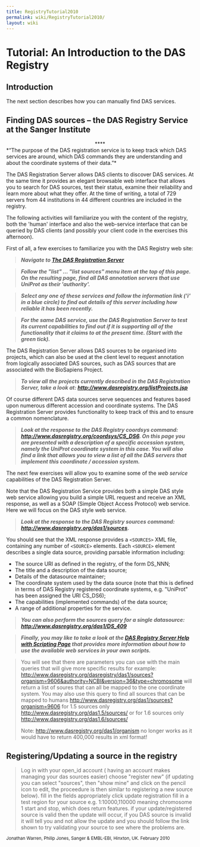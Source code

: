 ```yaml
---
title: RegistryTutorial2010
permalink: wiki/RegistryTutorial2010/
layout: wiki
---
```


Tutorial: An Introduction to the DAS Registry
=============================================

Introduction
------------

The next section describes how you can manually find DAS services.

Finding DAS sources – the DAS Registry Service at the Sanger Institute
----------------------------------------------------------------------

<center>
**<http://www.dasregistry.org>**

</center>
*“The purpose of the DAS registration service is to keep track which DAS
services are around, which DAS commands they are understanding and about
the coordinate systems of their data.”*

The DAS Registration Server allows DAS clients to discover DAS services.
At the same time it provides an elegant browsable web interface that
allows you to search for DAS sources, test their status, examine their
reliability and learn more about what they offer. At the time of
writing, a total of 729 servers from 44 institutions in 44 different
countries are included in the registry.

The following activities will familiarize you with the content of the
registry, both the 'human' interface and also the web-service interface
that can be queried by DAS clients (and possibly your client code in the
exercises this afternoon).

First of all, a few exercises to familiarize you with the DAS Registry
web site:

> ***Navigate to [The DAS Registration
> Server](http://www.dasregistry.org)***

> ***Follow the "list" ... "list sources" menu item at the top of this
> page. On the resulting page, find all DAS annotation servers that use
> UniProt as their 'authority'.***

> ***Select any one of these services and follow the information link
> ('i' in a blue circle) to find out details of this server including
> how reliable it has been recently.***

> ***For the same DAS service, use the DAS Registration Server to test
> its current capabilities to find out if it is supporting all of the
> functionality that it claims to at the present time. (Start with the
> green tick).***

The DAS Registration Server allows DAS sources to be organised into
projects, which can also be used at the client level to request
annotation from logically associated DAS sources, such as DAS sources
that are associated with the BioSapiens Project.

> ***To view all the projects currently described in the DAS
> Registration Server, take a look at:
> <http://www.dasregistry.org/listProjects.jsp>***

Of course different DAS data sources serve sequences and features based
upon numerous different accession and coordinate systems. The DAS
Registration Server provides functionality to keep track of this and to
ensure a common nomenclature.

> ***Look at the response to the DAS Registry coordsys command:
> <http://www.dasregistry.org/coordsys/CS_DS6>. On this page you are
> presented with a description of a specific accession system, namely
> the UniProt coordinate system in this case. You will also find a link
> that allows you to view a list of all the DAS servers that implement
> this coordinate / accession system.***

The next few exercises will allow you to examine some of the *web
service* capabilities of the DAS Registration Server.

Note that the DAS Registration Service provides both a simple DAS style
web service allowing you build a simple URL request and receive an XML
response, as well as a SOAP (Simple Object Access Protocol) web service.
Here we will focus on the DAS style web service.

> ***Look at the response to the DAS Registry sources command:
> <http://www.dasregistry.org/das1/sources>.***

You should see that the XML response provides a `<SOURCES>` XML file,
containing any number of `<SOURCE>` elements. Each `<SOURCE>` element
describes a single data source, providing parsable information
including:

-   The source URI as defined in the registry, of the form DS\_NNN;
-   The title and a description of the data source;
-   Details of the datasource maintainer;
-   The coordinate system used by the data source (note that this is
    defined in terms of DAS Registry registered coordinate systems, e.g.
    "UniProt" has been assigned the URI CS\_DS6);
-   The capabilities (implemented commands) of the data source;
-   A range of additional properties for the service.

> ***You can also perform the sources query for a single datasource:
> <http://www.dasregistry.org/das1/DS_409>***

> ***Finally, you may like to take a look at the [DAS Registry Server
> Help with Scripting
> Page](http://www.dasregistry.org/help_scripting.jsp) that provides
> more information about how to use the available web services in your
> own scripts.***

> You will see that there are parameters you can use with the main
> queries that will give more specific results for example:
> <http://www.dasregistry.org/dasregistry/das1/sources?organism=9606&authority=NCBI&version=36&type=chromosome>
> will return a list of soures that can all be mapped to the one
> coordinate system. You may also use this query to find all sources
> that can be mapped to humans
> <http://www.dasregistry.org/das1/sources?organism=9606> for 1.5
> sources only <http://www.dasregistry.org/das1.5/sources/> or for 1.6
> sources only <http://www.dasregistry.org/das1.6/sources/>
>
> Note: <http://www.dasregistry.org/das1/organism> no longer works as it
> would have to return 400,000 results in xml format!

Registering/Updating a source in the registry
---------------------------------------------

> Log in with your open\_id account ( having an account makes managing
> your das sources easier) choose "register new" (if updating you can
> select "sources", then "show mine" and click on the pencil icon to
> edit, the proceedure is then similar to registering a new source
> below). fill in the fields appropriately click update registration
> fill in a test region for your source e.g. 1:10000,110000 meaning
> chromosome 1 start and stop, which does return features. if your
> update/registered source is valid then the update will occur, if you
> DAS source is invalid it will tell you and not allow the update and
> you should follow the link shown to try validating your source to see
> where the problems are.

<small>Jonathan Warren, Philip Jones, Sanger & EMBL-EBI, Hinxton, UK.
February 2010</small>
